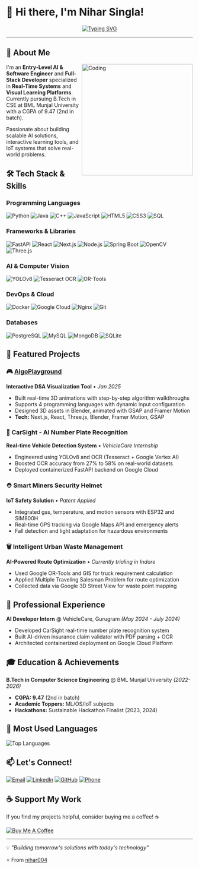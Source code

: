 # 👋 Hi there, I'm Nihar Singla!

<div align="center">
  
[![Typing SVG](https://readme-typing-svg.herokuapp.com?font=Fira+Code&size=25&pause=1000&color=00D4AA&center=true&vCenter=true&width=600&lines=AI+%26+Software+Engineer;Full-Stack+Developer;Real-Time+Systems+Specialist;Visual+Learning+Platform+Creator;IoT+Innovation+Enthusiast)](https://git.io/typing-svg)

</div>

---

## 🚀 About Me

<img align="right" alt="Coding" width="300" src="https://media.giphy.com/media/qgQUggAC3Pfv687qPC/giphy.gif">

I'm an **Entry-Level AI & Software Engineer** and **Full-Stack Developer** specialized in **Real-Time Systems** and **Visual Learning Platforms**. Currently pursuing B.Tech in CSE at BML Munjal University with a CGPA of 9.47 (2nd in batch).

Passionate about building scalable AI solutions, interactive learning tools, and IoT systems that solve real-world problems.

## 🛠️ Tech Stack & Skills

### Programming Languages
![Python](https://img.shields.io/badge/-Python-3776AB?style=flat-square&logo=python&logoColor=white)
![Java](https://img.shields.io/badge/-Java-007396?style=flat-square&logo=java&logoColor=white)
![C++](https://img.shields.io/badge/-C++-00599C?style=flat-square&logo=c%2B%2B&logoColor=white)
![JavaScript](https://img.shields.io/badge/-JavaScript-F7DF1E?style=flat-square&logo=javascript&logoColor=black)
![HTML5](https://img.shields.io/badge/-HTML5-E34F26?style=flat-square&logo=html5&logoColor=white)
![CSS3](https://img.shields.io/badge/-CSS3-1572B6?style=flat-square&logo=css3&logoColor=white)
![SQL](https://img.shields.io/badge/-SQL-4479A1?style=flat-square&logo=mysql&logoColor=white)

### Frameworks & Libraries
![FastAPI](https://img.shields.io/badge/-FastAPI-009688?style=flat-square&logo=fastapi&logoColor=white)
![React](https://img.shields.io/badge/-React-61DAFB?style=flat-square&logo=react&logoColor=black)
![Next.js](https://img.shields.io/badge/-Next.js-000000?style=flat-square&logo=next.js&logoColor=white)
![Node.js](https://img.shields.io/badge/-Node.js-339933?style=flat-square&logo=node.js&logoColor=white)
![Spring Boot](https://img.shields.io/badge/-Spring_Boot-6DB33F?style=flat-square&logo=spring-boot&logoColor=white)
![OpenCV](https://img.shields.io/badge/-OpenCV-5C3EE8?style=flat-square&logo=opencv&logoColor=white)
![Three.js](https://img.shields.io/badge/-Three.js-000000?style=flat-square&logo=three.js&logoColor=white)

### AI & Computer Vision
![YOLOv8](https://img.shields.io/badge/-YOLOv8-00FFFF?style=flat-square&logo=yolo&logoColor=black)
![Tesseract OCR](https://img.shields.io/badge/-Tesseract_OCR-4285F4?style=flat-square&logo=google&logoColor=white)
![OR-Tools](https://img.shields.io/badge/-OR--Tools-4285F4?style=flat-square&logo=google&logoColor=white)

### DevOps & Cloud
![Docker](https://img.shields.io/badge/-Docker-2496ED?style=flat-square&logo=docker&logoColor=white)
![Google Cloud](https://img.shields.io/badge/-Google_Cloud-4285F4?style=flat-square&logo=google-cloud&logoColor=white)
![Nginx](https://img.shields.io/badge/-Nginx-009639?style=flat-square&logo=nginx&logoColor=white)
![Git](https://img.shields.io/badge/-Git-F05032?style=flat-square&logo=git&logoColor=white)

### Databases
![PostgreSQL](https://img.shields.io/badge/-PostgreSQL-336791?style=flat-square&logo=postgresql&logoColor=white)
![MySQL](https://img.shields.io/badge/-MySQL-4479A1?style=flat-square&logo=mysql&logoColor=white)
![MongoDB](https://img.shields.io/badge/-MongoDB-47A248?style=flat-square&logo=mongodb&logoColor=white)
![SQLite](https://img.shields.io/badge/-SQLite-003B57?style=flat-square&logo=sqlite&logoColor=white)

## 🌟 Featured Projects

### 🎮 [AlgoPlayground](https://algoplayground.vercel.app/category) 
**Interactive DSA Visualization Tool** • *Jan 2025*
- Built real-time 3D animations with step-by-step algorithm walkthroughs
- Supports 4 programming languages with dynamic input configuration
- Designed 3D assets in Blender, animated with GSAP and Framer Motion
- **Tech:** Next.js, React, Three.js, Blender, Framer Motion, GSAP

### 🚗 CarSight - AI Number Plate Recognition
**Real-time Vehicle Detection System** • *VehicleCare Internship*
- Engineered using YOLOv8 and OCR (Tesseract + Google Vertex AI)
- Boosted OCR accuracy from 27% to 58% on real-world datasets
- Deployed containerized FastAPI backend on Google Cloud

### ⛑️ Smart Miners Security Helmet
**IoT Safety Solution** • *Patent Applied*
- Integrated gas, temperature, and motion sensors with ESP32 and SIM800H
- Real-time GPS tracking via Google Maps API and emergency alerts
- Fall detection and light adaptation for hazardous environments

### 🗑️ Intelligent Urban Waste Management
**AI-Powered Route Optimization** • *Currently trialing in Indore*
- Used Google OR-Tools and GIS for truck requirement calculation
- Applied Multiple Traveling Salesman Problem for route optimization
- Collected data via Google 3D Street View for waste point mapping

## 💼 Professional Experience

**AI Developer Intern** @ VehicleCare, Gurugram *(May 2024 - July 2024)*
- Developed CarSight real-time number plate recognition system
- Built AI-driven insurance claim validator with PDF parsing + OCR
- Architected containerized deployment on Google Cloud Platform

## 🎓 Education & Achievements

**B.Tech in Computer Science Engineering** @ BML Munjal University *(2022-2026)*
- **CGPA: 9.47** (2nd in batch)
- **Academic Toppers:** ML/OS/IoT subjects
- **Hackathons:** Sustainable Hackathon Finalist (2023, 2024)

## 🌟 Most Used Languages

![Top Languages](https://github-readme-stats.vercel.app/api/top-langs/?username=nihar004&layout=compact&theme=radical&hide_border=true)

## 📫 Let's Connect!

[![Email](https://img.shields.io/badge/-niharsingla001@gmail.com-D14836?style=for-the-badge&logo=gmail&logoColor=white)](mailto:niharsingla001@gmail.com)
[![LinkedIn](https://img.shields.io/badge/-LinkedIn-0077B5?style=for-the-badge&logo=linkedin&logoColor=white)](https://linkedin.com/in/nihar-singla001)
[![GitHub](https://img.shields.io/badge/-GitHub-181717?style=for-the-badge&logo=github&logoColor=white)](https://github.com/nihar004)
[![Phone](https://img.shields.io/badge/-+91--9817157589-25D366?style=for-the-badge&logo=whatsapp&logoColor=white)](tel:+919817157589)

## ☕ Support My Work
If you find my projects helpful, consider buying me a coffee! ☕

[![Buy Me A Coffee](https://img.shields.io/badge/-Buy%20me%20a%20coffee-FFDD00?style=for-the-badge&logo=buy-me-a-coffee&logoColor=black)](https://www.buymeacoffee.com/niharlc004e)

---
💡 *"Building tomorrow's solutions with today's technology"*

⭐️ From [nihar004](https://github.com/nihar004)
